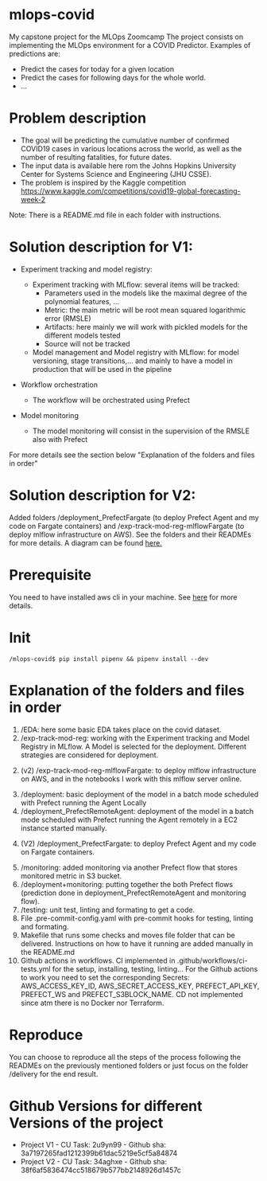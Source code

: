 # mlops-covid
My capstone project for the MLOps Zoomcamp
The project consists on implementing the MLOps environment for a COVID Predictor. Examples of predictions are:
- Predict the cases for today for a given location
- Predict the cases for following days for the whole world.
- ...

# Problem description
- The goal will be predicting the cumulative number of confirmed COVID19 cases in various locations across the world, as well as the number of resulting fatalities, for future dates. 
- The input data is available here rom the Johns Hopkins University Center for Systems Science and Engineering (JHU CSSE).
- The problem is inspired by the Kaggle competition https://www.kaggle.com/competitions/covid19-global-forecasting-week-2

Note: There is a README.md file in each folder with instructions.

# Solution description for V1: 
- Experiment tracking and model registry:
    - Experiment tracking with MLflow: several items will be tracked:
        - Parameters used in the models like the maximal degree of the polynomial features, ...
        - Metric: the main metric will be root mean squared logarithmic error (RMSLE)
        - Artifacts: here mainly we will work with pickled models for the different models tested
        - Source will not be tracked
    - Model management and Model registry with MLflow:  for model versioning, stage transitions,... and mainly to have a model in production that will be used in the pipeline

- Workflow orchestration
    - The workflow will be orchestrated using Prefect

- Model monitoring
    - The model monitoring will consist in the supervision of the RMSLE also with Prefect

For more details see the section below "Explanation of the folders and files in order"

# Solution description for V2: 
Added folders /deployment_PrefectFargate (to deploy Prefect Agent and my code on Fargate containers) and /exp-track-mod-reg-mlflowFargate (to deploy mlflow infrastructure on AWS). See the folders and their READMEs for more details. A diagram can be found [here.](https://github.com/jralduaveuthey/drawio/blob/main/others/mlops-covid-v2)
# Prerequisite 
You need to have installed aws cli in your machine. See [here](https://docs.aws.amazon.com/cli/latest/userguide/getting-started-install.html) for more details.

# Init
```
/mlops-covid$ pip install pipenv && pipenv install --dev
```

# Explanation of the folders and files in order
1) /EDA: here some basic EDA takes place on the covid dataset.
2) /exp-track-mod-reg: working with the Experiment tracking and Model Registry in MLflow. A Model is selected for the deployment. Different strategies are considered for deployment.  
2. (v2) /exp-track-mod-reg-mlflowFargate: to deploy mlflow infrastructure on AWS, and in the notebooks I work with this mlflow server online.
3) /deployment: basic deployment of the model in a batch mode scheduled with Prefect running the Agent Locally
4) /deployment_PrefectRemoteAgent: deployment of the model in a batch mode scheduled with Prefect running the Agent remotely in a EC2 instance started manually.  
4. (V2) /deployment_PrefectFargate: to deploy Prefect Agent and my code on Fargate containers. 
5) /monitoring: added monitoring via another Prefect flow that stores monitored metric in S3 bucket.
6) /deployment+monitoring: putting together the both Prefect flows (prediction done in deployment_PrefectRemoteAgent and monitoring flow).
7) /testing: unit test, linting and formating to get a code.
8) File .pre-commit-config.yaml with pre-commit hooks for testing, linting and formating.
9) Makefile that runs some checks and moves file folder that can be delivered. Instructions on how to have it running are added manually in the README.md
10) Github actions in workflows. CI implemented in .github/workflows/ci-tests.yml for the setup, installing, testing, linting... For the Github actions to work you need to set the corresponding Secrets: AWS_ACCESS_KEY_ID, AWS_SECRET_ACCESS_KEY, PREFECT_API_KEY, PREFECT_WS and PREFECT_S3BLOCK_NAME. CD not implemented since atm there is no Docker nor Terraform.

# Reproduce
You can choose to reproduce all the steps of the process following the READMEs on the previously mentioned folders or just focus on the folder /delivery for the end result.

# Github Versions for different Versions of the project
- Project V1 - CU Task: 2u9yn99 - Github sha: 3a7197265fad1212399b61dac5219e5cf5a84874
- Project V2 - CU Task: 34aghxe - Github sha: 38f6af5836474cc518679b577bb2148926d1457c

